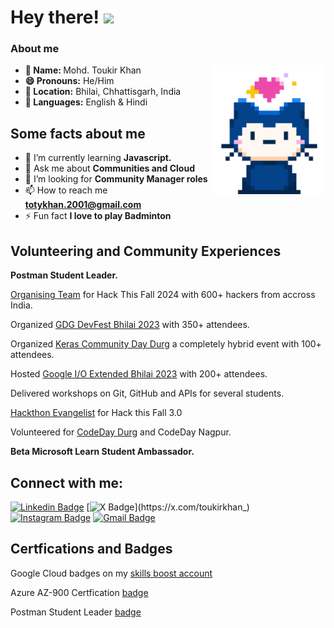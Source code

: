 <h1>Hey there! <img src="https://media3.giphy.com/media/v1.Y2lkPTc5MGI3NjExZXhwcnk3c2YwN2Nmc2Rqd2NqNnlwOXA5M3JoczQwY3cxdDBhMjllZiZlcD12MV9pbnRlcm5hbF9naWZfYnlfaWQmY3Q9cw/fmaoegzDeM9bNYzGWQ/giphy.gif" width="60"></h2>

### About me
<picture> <img align="right" src="https://github.com/toukirkhan/toukirkhan/blob/main/assets/mona.gif?raw=true" width = 180px></picture>

<ul>
  <li><b>👤 Name: </b> Mohd. Toukir Khan</li>
  <li><b>😄 Pronouns:</b>  He/Him</li>
  <li><b>📍 Location:</b> Bhilai, Chhattisgarh, India</li>
  <li><b>📣 Languages:</b> English & Hindi</li>
</ul>



## Some facts about me
<!-- - 🔭 I’m currently working on [**OpInCo's HacktoberWeek 2.0**](https://opinco.vercel.app/hacktoberweek) -->
- 🌱 I’m currently learning **Javascript.**
- 💬 Ask me about **Communities and Cloud**
- 🤝 I’m looking for **Community Manager roles**
- 📫 How to reach me **totykhan.2001@gmail.com**
- ⚡ Fun fact **I love to play Badminton**

## Volunteering and Community Experiences

**Postman Student Leader.**

[Organising Team](https://twitter.com/hackthisfall/status/1693291145454121356?s=20) for Hack This Fall 2024 with 600+ hackers from accross India.

Organized [GDG DevFest Bhilai 2023](https://x.com/toukirkhan_/status/1743563671438303423?s=20) with 350+ attendees.

Organized [Keras Community Day Durg](https://twitter.com/_toukirkhan_/status/1693656257088127377?s=20) a completely hybrid event with 100+ attendees.

Hosted [Google I/O Extended Bhilai 2023](https://twitter.com/_toukirkhan_/status/1686703118367809536?s=20) with 200+ attendees.

Delivered workshops on Git, GitHub and APIs for several students.

[Hackthon Evangelist](https://certificate.givemycertificate.com/c/63ce48e0-91b7-4dc6-a19c-6e90bfa0c111) for Hack this Fall 3.0

Volunteered for [CodeDay Durg](https://twitter.com/_toukirkhan_/status/1688783633799389185?s=20) and CodeDay Nagpur.

**Beta Microsoft Learn Student Ambassador.**

## Connect with me:
<p align="center">

[![Linkedin Badge](https://img.shields.io/badge/-toukirkhan-blue?style=flat-square&logo=Linkedin&logoColor=white&link=https://www.linkedin.com/in/toukirkhan/)](https://www.linkedin.com/in/toukirkhan/)
[![X Badge](https://img.shields.io/badge/-@_toukirkhan__-1ca0f1?style=flat-square&labelColor=1ca0f1&logo=twitter&logoColor=white&link=https://twitter.com/toukirkhan_)](https://x.com/toukirkhan_)
[![Instagram Badge](https://img.shields.io/badge/-@_toukirkhan___-f56040?style=flat-square&logo=instagram&logoColor=white&link=https://instagram.com/toukirkhan__/)](https://instagram.com/toukirkhan__)
[![Gmail Badge](https://img.shields.io/badge/-totykhan.2001@gmail.com-db4437?style=flat-square&logo=Gmail&logoColor=white&link=mailto:totykhan.2001@gmail.com)](mailto:totykhan.2001@gmail.com)

</p>

## Certfications and Badges

<p align="center">
  
Google Cloud badges on my [skills boost account](https://www.cloudskillsboost.google/public_profiles/73a13f5c-52a6-4f21-8c37-3a0ad0a67be1)
  
  Azure AZ-900 Certfication [badge](https://www.credly.com/badges/ed32f4fd-ea38-4624-9000-0d912f8dfcfa/public_url)

  Postman Student Leader [badge](https://badgr.com/public/assertions/xbHfe2NaRne2tHMhlipWeQ)
 
</p>
